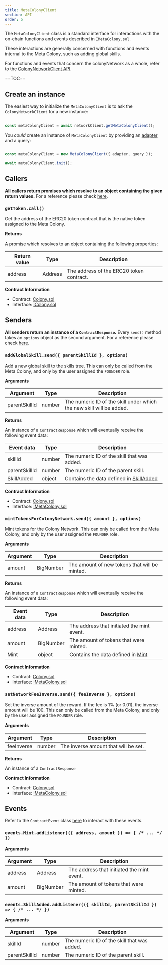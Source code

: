 ```yaml
---
title: MetaColonyClient
section: API
order: 5
---
```


The `MetaColonyClient` class is a standard interface for interactions with the on-chain functions and events described in `IMetaColony.sol`.

These interactions are generally concerned with functions and events internal to the Meta Colony, such as adding global skills.

For functions and events that concern the colonyNetwork as a whole, refer to the [ColonyNetworkClient API](/colonyjs/api-colonynetworkclient/).

==TOC==

## Create an instance

The easiest way to initialize the `MetaColonyClient` is to ask the `ColonyNetworkClient` for a new instance:

```js

const metaColonyClient = await networkClient.getMetaColonyClient();

```

You _could_ create an instance of `MetaColonyClient` by providing an [adapter](/colonyjs/docs-adapters) and a query:

```js

const metaColonyClient = new MetaColonyClient({ adapter, query });

await metaColonyClient.init();

```

  
## Callers

**All callers return promises which resolve to an object containing the given return values.** For a reference please check [here](/colonyjs/docs-contractclient/#callers).

### `getToken.call()`

Get the address of the ERC20 token contract that is the native token assigned to the Meta Colony.


**Returns**

A promise which resolves to an object containing the following properties:

|Return value|Type|Description|
|---|---|---|
|address|Address|The address of the ERC20 token contract.|

**Contract Information**


  
  - Contract: [Colony.sol](https://github.com/JoinColony/colonyNetwork/tree/f73dc84a41f5fc1962c999a24e13b15ba491b8a6/contracts/Colony.sol)
  - Interface: [IColony.sol](https://github.com/JoinColony/colonyNetwork/tree/f73dc84a41f5fc1962c999a24e13b15ba491b8a6/contracts/IColony.sol)
  

  
## Senders

**All senders return an instance of a `ContractResponse`.** Every `send()` method takes an `options` object as the second argument. For a reference please check [here](/colonyjs/docs-contractclient/#senders).
### `addGlobalSkill.send({ parentSkillId }, options)`

Add a new global skill to the skills tree. This can only be called from the Meta Colony, and only by the user assigned the `FOUNDER` role.

**Arguments**

|Argument|Type|Description|
|---|---|---|
|parentSkillId|number|The numeric ID of the skill under which the new skill will be added.|

**Returns**

An instance of a `ContractResponse` which will eventually receive the following event data:

|Event data|Type|Description|
|---|---|---|
|skillId|number|The numeric ID of the skill that was added.|
|parentSkillId|number|The numeric ID of the parent skill.|
|SkillAdded|object|Contains the data defined in [SkillAdded](#eventsskilladdedaddlistener-skillid-parentskillid-------)|

**Contract Information**


  
  - Contract: [Colony.sol](https://github.com/JoinColony/colonyNetwork/tree/f73dc84a41f5fc1962c999a24e13b15ba491b8a6/contracts/Colony.sol)
  - Interface: [IMetaColony.sol](https://github.com/JoinColony/colonyNetwork/tree/f73dc84a41f5fc1962c999a24e13b15ba491b8a6/contracts/IMetaColony.sol)
  

### `mintTokensForColonyNetwork.send({ amount }, options)`

Mint tokens for the Colony Network. This can only be called from the Meta Colony, and only by the user assigned the `FOUNDER` role.

**Arguments**

|Argument|Type|Description|
|---|---|---|
|amount|BigNumber|The amount of new tokens that will be minted.|

**Returns**

An instance of a `ContractResponse` which will eventually receive the following event data:

|Event data|Type|Description|
|---|---|---|
|address|Address|The address that initiated the mint event.|
|amount|BigNumber|The amount of tokens that were minted.|
|Mint|object|Contains the data defined in [Mint](#eventsmintaddlistener-address-amount-------)|

**Contract Information**


  
  - Contract: [Colony.sol](https://github.com/JoinColony/colonyNetwork/tree/f73dc84a41f5fc1962c999a24e13b15ba491b8a6/contracts/Colony.sol)
  - Interface: [IMetaColony.sol](https://github.com/JoinColony/colonyNetwork/tree/f73dc84a41f5fc1962c999a24e13b15ba491b8a6/contracts/IMetaColony.sol)
  

### `setNetworkFeeInverse.send({ feeInverse }, options)`

Set the inverse amount of the reward. If the fee is 1% (or 0.01), the inverse amount will be 100. This can only be called from the Meta Colony, and only by the user assigned the `FOUNDER` role.

**Arguments**

|Argument|Type|Description|
|---|---|---|
|feeInverse|number|The inverse amount that will be set.|

**Returns**

An instance of a `ContractResponse`



**Contract Information**


  
  - Contract: [Colony.sol](https://github.com/JoinColony/colonyNetwork/tree/f73dc84a41f5fc1962c999a24e13b15ba491b8a6/contracts/Colony.sol)
  - Interface: [IMetaColony.sol](https://github.com/JoinColony/colonyNetwork/tree/f73dc84a41f5fc1962c999a24e13b15ba491b8a6/contracts/IMetaColony.sol)
  

  
  
## Events

Refer to the `ContractEvent` class [here](/colonyjs/docs-contractclient/#events) to interact with these events.


### `events.Mint.addListener(({ address, amount }) => { /* ... */ })`



**Arguments**

|Argument|Type|Description|
|---|---|---|
|address|Address|The address that initiated the mint event.|
|amount|BigNumber|The amount of tokens that were minted.|


### `events.SkillAdded.addListener(({ skillId, parentSkillId }) => { /* ... */ })`



**Arguments**

|Argument|Type|Description|
|---|---|---|
|skillId|number|The numeric ID of the skill that was added.|
|parentSkillId|number|The numeric ID of the parent skill.|